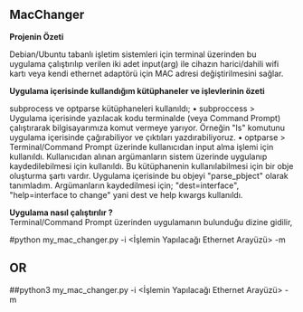 ## MacChanger
<strong>Projenin Özeti</strong>
<p>Debian/Ubuntu tabanlı işletim sistemleri için terminal üzerinden bu uygulama çalıştırılıp verilen iki adet input(arg) ile cihazın harici/dahili wifi kartı veya kendi ethernet adaptörü için MAC adresi değiştirilmesini sağlar.</p>

<strong>Uygulama içerisinde kullandığım kütüphaneler ve işlevlerinin özeti</strong><br>
  <p>subprocess ve optparse kütüphaneleri kullanıldı;
• subproccess > Uygulama içerisinde yazılacak kodu terminalde (veya Command Prompt) çalıştırarak bilgisayarımıza komut vermeye yarıyor. 
  Örneğin "ls" komutunu uygulama içerisinde çağırabiliyor ve çıktıları yazdırabiliyoruz.
• optparse > Terminal/Command Prompt üzerinde kullanıcıdan input alma işlemi için kullanıldı.
  Kullanıcıdan alınan argümanların sistem üzerinde uygulanıp kaydedilebilmesi için kullanıldı.
  Bu kütüphanenin kullanılabilmesi için bir obje oluşturma şartı vardır. Uygulama içerisinde bu objeyi "parse_pbject" olarak tanımladım.
  Argümanların kaydedilmesi için; "dest=interface", "help=interface to change" yani dest ve help kwargs kullanıldı.
  
<strong>Uygulama nasıl çalıştırılır ?</strong><br>
Terminal/Command Prompt üzerinden uygulamanın bulunduğu dizine gidilir,

#python my_mac_changer.py -i <İşlemin Yapılacağı Ethernet Arayüzü> -m <Yeni MAC Adresimiz>
## OR
##python3 my_mac_changer.py -i <İşlemin Yapılacağı Ethernet Arayüzü> -m <Yeni MAC Adresimiz>

